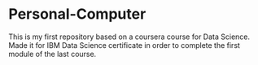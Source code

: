 # Personal-Computer
This is my first repository based on a coursera course for Data Science. Made it for IBM Data Science certificate in order to complete the first module of the last course.
